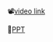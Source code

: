 📽️[video link](https://youtu.be/Km-HMEJ5RGc)

📁[PPT](https://docs.google.com/presentation/d/1ARGP6-g_JE7BS1redhcQCeelEqyGBe7y1dwWdU0Edxw/edit?usp=sharing)
